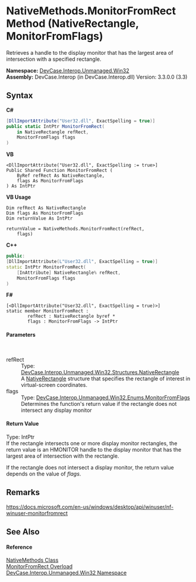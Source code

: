 # NativeMethods.MonitorFromRect Method (NativeRectangle, MonitorFromFlags)
 

Retrieves a handle to the display monitor that has the largest area of intersection with a specified rectangle.

**Namespace:**&nbsp;<a href="N_DevCase_Interop_Unmanaged_Win32">DevCase.Interop.Unmanaged.Win32</a><br />**Assembly:**&nbsp;DevCase.Interop (in DevCase.Interop.dll) Version: 3.3.0.0 (3.3)

## Syntax

**C#**<br />
``` C#
[DllImportAttribute("User32.dll", ExactSpelling = true)]
public static IntPtr MonitorFromRect(
	in NativeRectangle refRect,
	MonitorFromFlags flags
)
```

**VB**<br />
``` VB
<DllImportAttribute("User32.dll", ExactSpelling := true>]
Public Shared Function MonitorFromRect ( 
	ByRef refRect As NativeRectangle,
	flags As MonitorFromFlags
) As IntPtr
```

**VB Usage**<br />
``` VB Usage
Dim refRect As NativeRectangle
Dim flags As MonitorFromFlags
Dim returnValue As IntPtr

returnValue = NativeMethods.MonitorFromRect(refRect, 
	flags)
```

**C++**<br />
``` C++
public:
[DllImportAttribute(L"User32.dll", ExactSpelling = true)]
static IntPtr MonitorFromRect(
	[InAttribute] NativeRectangle% refRect, 
	MonitorFromFlags flags
)
```

**F#**<br />
``` F#
[<DllImportAttribute("User32.dll", ExactSpelling = true)>]
static member MonitorFromRect : 
        refRect : NativeRectangle byref * 
        flags : MonitorFromFlags -> IntPtr 

```


#### Parameters
&nbsp;<dl><dt>refRect</dt><dd>Type: <a href="T_DevCase_Interop_Unmanaged_Win32_Structures_NativeRectangle">DevCase.Interop.Unmanaged.Win32.Structures.NativeRectangle</a><br />A <a href="T_DevCase_Interop_Unmanaged_Win32_Structures_NativeRectangle">NativeRectangle</a> structure that specifies the rectangle of interest in virtual-screen coordinates.</dd><dt>flags</dt><dd>Type: <a href="T_DevCase_Interop_Unmanaged_Win32_Enums_MonitorFromFlags">DevCase.Interop.Unmanaged.Win32.Enums.MonitorFromFlags</a><br />Determines the function's return value if the rectangle does not intersect any display monitor</dd></dl>

#### Return Value
Type: IntPtr<br />If the rectangle intersects one or more display monitor rectangles, the return value is an HMONITOR handle to the display monitor that has the largest area of intersection with the rectangle. 

 If the rectangle does not intersect a display monitor, the return value depends on the value of *flags*.

## Remarks
<a href="https://docs.microsoft.com/en-us/windows/desktop/api/winuser/nf-winuser-monitorfromrect" target="_blank">https://docs.microsoft.com/en-us/windows/desktop/api/winuser/nf-winuser-monitorfromrect</a>

## See Also


#### Reference
<a href="T_DevCase_Interop_Unmanaged_Win32_NativeMethods">NativeMethods Class</a><br /><a href="Overload_DevCase_Interop_Unmanaged_Win32_NativeMethods_MonitorFromRect">MonitorFromRect Overload</a><br /><a href="N_DevCase_Interop_Unmanaged_Win32">DevCase.Interop.Unmanaged.Win32 Namespace</a><br />